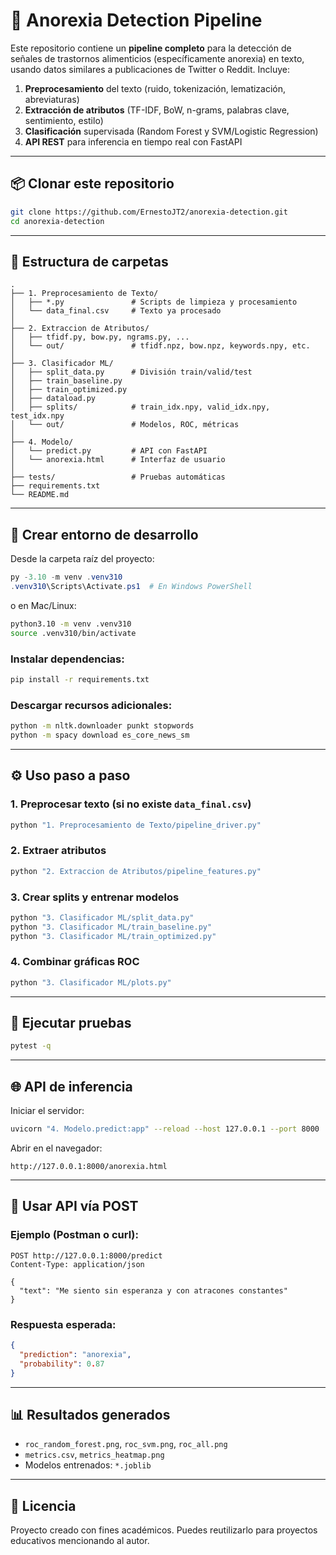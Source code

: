 # 🧠 Anorexia Detection Pipeline

Este repositorio contiene un **pipeline completo** para la detección de señales de trastornos alimenticios (específicamente anorexia) en texto, usando datos similares a publicaciones de Twitter o Reddit. Incluye:

1. **Preprocesamiento** del texto (ruido, tokenización, lematización, abreviaturas)
2. **Extracción de atributos** (TF-IDF, BoW, n-grams, palabras clave, sentimiento, estilo)
3. **Clasificación** supervisada (Random Forest y SVM/Logistic Regression)
4. **API REST** para inferencia en tiempo real con FastAPI

---

## 📦 Clonar este repositorio

```bash
git clone https://github.com/ErnestoJT2/anorexia-detection.git
cd anorexia-detection
```

---

## 📁 Estructura de carpetas

```
.
├── 1. Preprocesamiento de Texto/
│   ├── *.py               # Scripts de limpieza y procesamiento
│   └── data_final.csv     # Texto ya procesado
│
├── 2. Extraccion de Atributos/
│   ├── tfidf.py, bow.py, ngrams.py, ...
│   └── out/               # tfidf.npz, bow.npz, keywords.npy, etc.
│
├── 3. Clasificador ML/
│   ├── split_data.py      # División train/valid/test
│   ├── train_baseline.py
│   ├── train_optimized.py
│   ├── dataload.py
│   ├── splits/            # train_idx.npy, valid_idx.npy, test_idx.npy
│   └── out/               # Modelos, ROC, métricas
│
├── 4. Modelo/
│   └── predict.py         # API con FastAPI
│   └── anorexia.html      # Interfaz de usuario
│
├── tests/                 # Pruebas automáticas
├── requirements.txt
└── README.md
```

---

## 🚀 Crear entorno de desarrollo

Desde la carpeta raíz del proyecto:

```powershell
py -3.10 -m venv .venv310
.venv310\Scripts\Activate.ps1  # En Windows PowerShell
```

o en Mac/Linux:

```bash
python3.10 -m venv .venv310
source .venv310/bin/activate
```

### Instalar dependencias:

```bash
pip install -r requirements.txt
```

### Descargar recursos adicionales:

```bash
python -m nltk.downloader punkt stopwords
python -m spacy download es_core_news_sm
```

---

## ⚙️ Uso paso a paso

### 1. Preprocesar texto (si no existe `data_final.csv`)

```bash
python "1. Preprocesamiento de Texto/pipeline_driver.py"
```

### 2. Extraer atributos

```bash
python "2. Extraccion de Atributos/pipeline_features.py"
```

### 3. Crear splits y entrenar modelos

```bash
python "3. Clasificador ML/split_data.py"
python "3. Clasificador ML/train_baseline.py"
python "3. Clasificador ML/train_optimized.py"
```

### 4. Combinar gráficas ROC

```bash
python "3. Clasificador ML/plots.py"
```

---

## 🧪 Ejecutar pruebas

```bash
pytest -q
```

---

## 🌐 API de inferencia

Iniciar el servidor:

```bash
uvicorn "4. Modelo.predict:app" --reload --host 127.0.0.1 --port 8000
```

Abrir en el navegador:

```
http://127.0.0.1:8000/anorexia.html
```

---

## 📮 Usar API vía POST

### Ejemplo (Postman o curl):

```
POST http://127.0.0.1:8000/predict
Content-Type: application/json

{
  "text": "Me siento sin esperanza y con atracones constantes"
}
```

### Respuesta esperada:

```json
{
  "prediction": "anorexia",
  "probability": 0.87
}
```

---

## 📊 Resultados generados

* `roc_random_forest.png`, `roc_svm.png`, `roc_all.png`
* `metrics.csv`, `metrics_heatmap.png`
* Modelos entrenados: `*.joblib`

---

## 📝 Licencia

Proyecto creado con fines académicos. Puedes reutilizarlo para proyectos educativos mencionando al autor.
